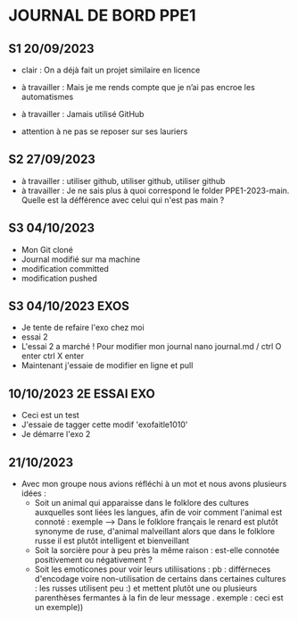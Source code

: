 # JOURNAL DE BORD PPE1 
## S1 20/09/2023

- clair : On a déjà fait un projet similaire en licence

- à travailler : Mais je me rends compte que je n’ai pas encroe les automatismes
- à travailler : Jamais utilisé GitHub
- attention à ne pas se reposer sur ses lauriers

## S2 27/09/2023

- à travailler : utiliser github, utiliser github, utiliser github
- à travailler : Je ne sais plus à quoi correspond le folder PPE1-2023-main. Quelle est la défférence avec celui qui n'est pas main ?

## S3 04/10/2023
- Mon Git cloné
- Journal modifié sur ma machine
- modification committed
- modification pushed
  
## S3 04/10/2023 EXOS
- Je tente de refaire l'exo chez moi
- essai 2
- L'essai 2 a marché ! Pour modifier mon journal nano journal.md / ctrl O enter ctrl X enter
- Maintenant j'essaie de modifier en ligne et pull

## 10/10/2023 2E ESSAI EXO
- Ceci est un test
- J'essaie de tagger cette modif 'exofaitle1010'
- Je démarre l'exo 2

## 21/10/2023
- Avec mon groupe nous avions réfléchi à un mot et nous avons plusieurs idées :
	* Soit un animal qui apparaisse dans le folklore des cultures auxquelles sont liées les langues, afin de voir comment l'animal est connoté : exemple --> Dans le folklore français le renard est plutôt synonyme de ruse, d'animal malveillant alors que dans le folklore russe il est plutôt intelligent et bienveillant
	* Soit la sorcière pour à peu près la même raison : est-elle connotée positivement ou négativement ?
	* Soit les emoticones pour voir leurs utiliisations : pb : différneces d'encodage voire non-utilisation de certains dans certaines cultures : les russes utilisent peu :) et mettent plutôt une ou plusieurs parenthèses fermantes à la fin de leur message . exemple : ceci est un exemple))

